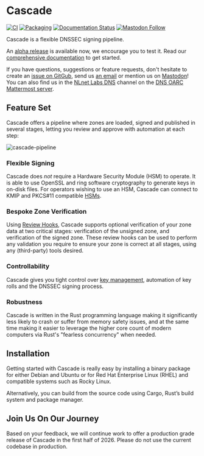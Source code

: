 # Cascade

[![CI](https://github.com/NLnetLabs/cascade/workflows/ci/badge.svg)](https://github.com/NLnetLabs/cascade/actions?query=workflow%3Aci)
[![Packaging](https://github.com/NLnetLabs/cascade/actions/workflows/pkg.yml/badge.svg)](https://nlnetlabs.nl/packages/)
[![Documentation Status](https://app.readthedocs.org/projects/cascade-signer/badge/?version=latest)](https://cascade.docs.nlnetlabs.nl/)
[![Mastodon Follow](https://img.shields.io/mastodon/follow/114692612288811644?domain=social.nlnetlabs.nl&style=social)](https://social.nlnetlabs.nl/@nlnetlabs)

Cascade is a flexible DNSSEC signing pipeline. 

An [alpha release](https://github.com/NLnetLabs/cascade/releases) is
available now, we encourage you to test it. Read our [comprehensive
documentation](https://cascade.docs.nlnetlabs.nl/) to get started.

If you have questions, suggestions or feature requests, don't hesitate to
create an [issue on GitGub](https://github.com/NLnetLabs/cascade/issues),
send us [an email](mailto:cascade@nlnetlabs.nl) or mention us on
[Mastodon](https://social.nlnetlabs.nl/@nlnetlabs/)! You can also find us in
the [NLnet Labs DNS](https://chat.dns-oarc.net/community/channels/ldns)
channel on the [DNS OARC Mattermost
server](https://www.dns-oarc.net/oarc/services/chat).

## Feature Set

Cascade offers a pipeline where zones are loaded, signed and published in
several stages, letting you review and approve with automation at each step:

![cascade-pipeline](https://github.com/user-attachments/assets/8427c617-bb73-44a4-a47e-90e9699157e0)

### Flexible Signing

Cascade does *not* require a Hardware Security Module (HSM) to operate. It is
able to use OpenSSL and ring software cryptography to generate keys in
on-disk files. For operators wishing to use an HSM, Cascade can connect to
KMIP and PKCS#11 compatible
[HSMs](https://cascade.docs.nlnetlabs.nl/en/latest/hsms.html).

### Bespoke Zone Verification

Using [Review
Hooks](https://cascade.docs.nlnetlabs.nl/en/latest/review-hooks.html),
Cascade supports optional verification of your zone data at two critical
stages: verification of the unsigned zone, and verification of the signed
zone. These review hooks can be used to perform any validation you require to
ensure your zone is correct at all stages, using any (third-party) tools
desired.

### Controllability

Cascade gives you tight control over [key
management](https://cascade.docs.nlnetlabs.nl/en/latest/key-management.html),
automation of key rolls and the DNSSEC signing process.

### Robustness

Cascade is written in the Rust programming language making it significantly
less likely to crash or suffer from memory safety issues, and at the same
time making it easier to leverage the higher core count of modern computers
via Rust's "fearless concurrency" when needed.

## Installation

Getting started with Cascade is really easy by installing a binary package
for either Debian and Ubuntu or for Red Hat Enterprise Linux (RHEL) and
compatible systems such as Rocky Linux.

Alternatively, you can build from the source code using Cargo, Rust’s build
system and package manager.

## Join Us On Our Journey

Based on your feedback, we will continue work to offer a production grade
release of Cascade in the first half of 2026. Please do not use the current
codebase in production.
